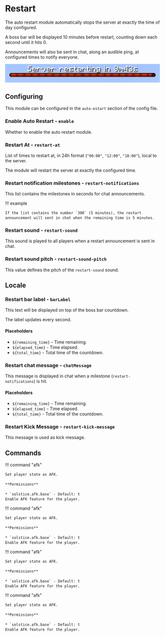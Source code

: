 # Restart

The auto restart module automatically stops the server at exactly the time of day configured.

A boss bar will be displayed 10 minutes before restart, counting down each second until it hits 0.

Announcements will also be sent in chat, along an audible ping, at configured times to notify everyone.

![Restart](../assets/features/restart.webp)

## Configuring

This module can be configured in the `auto-estart` section of the config file.

### Enable Auto Restart - `enable`

Whether to enable the auto restart module.

### Restart At - `restart-at`

List of times to restart at, in 24h format (`"00:00"`, `"12:00"`, `"18:00"`), local to the server.

The module will restart the server at exactly the configured time.

### Restart notification milestones - `restart-notifications`

This list contains the milestones in seconds for chat announcements.

!!! example

    If the list contains the number `300` (5 minutes), the restart announcement will sent in chat when the remaining time is 5 minutes.

### Restart sound - `restart-sound`

This sound is played to all players when a restart announcement is sent in chat.

### Restart sound pitch - `restart-sound-pitch`

This value defines the pitch of the `restart-sound` sound.

## Locale

### Restart bar label - `barLabel`

This text will be displayed on top of the boss bar countdown.

The label updates every second.

#### Placeholders

- `${remaining_time}` - Time remaining.
- `${elapsed_time}` - Time elapsed.
- `${total_time}` - Total time of the countdown.

### Restart chat message - `chatMessage`

This message is displayed in chat when a milestone (`restart-notifications`) is hit.

#### Placeholders

- `${remaining_time}` - Time remaining.
- `${elapsed_time}` - Time elapsed.
- `${total_time}` - Total time of the countdown.

### Restart Kick Message - `restart-kick-message`

This message is used as kick message.

## Commands
!!! command "afk"

    Set player state as AFK.

    **Permissions**

    * `solstice.afk.base` - Default: t
    Enable AFK feature for the player.

!!! command "afk"

    Set player state as AFK.

    **Permissions**

    * `solstice.afk.base` - Default: t
    Enable AFK feature for the player.

!!! command "afk"

    Set player state as AFK.

    **Permissions**

    * `solstice.afk.base` - Default: t
    Enable AFK feature for the player.

!!! command "afk"

    Set player state as AFK.

    **Permissions**

    * `solstice.afk.base` - Default: t
    Enable AFK feature for the player.